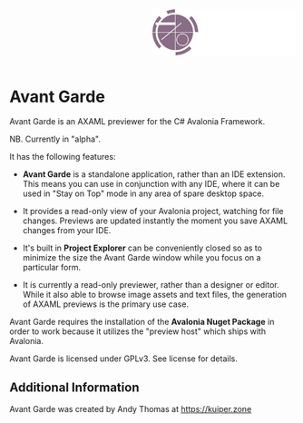 <img src="Banner.png" style="margin-left:auto;margin-right:0;display:block;width:50%;max-width:1200px;margin-bottom:4em;"/>

# Avant Garde #
Avant Garde is an AXAML previewer for the C# Avalonia Framework.

NB. Currently in "alpha".

It has the following features:

* **Avant Garde** is a standalone application, rather than an IDE extension. This means you can use in conjunction with
any IDE, where it can be used in "Stay on Top" mode in any area of spare desktop space.

* It provides a read-only view of your Avalonia project, watching for file changes. Previews are updated instantly the
moment you save AXAML changes from your IDE.

* It's built in **Project Explorer** can be conveniently closed so as to minimize the size the Avant Garde
window while you focus on a particular form.

* It is currently a read-only previewer, rather than a designer or editor. While it also able to browse image assets
and text files, the generation of AXAML previews is the primary use case.

Avant Garde requires the installation of the **Avalonia Nuget Package** in order to work because it utilizes the
"preview host" which ships with Avalonia.

Avant Garde is licensed under GPLv3. See license for details.


## Additional Information ##
Avant Garde was created by Andy Thomas at https://kuiper.zone


